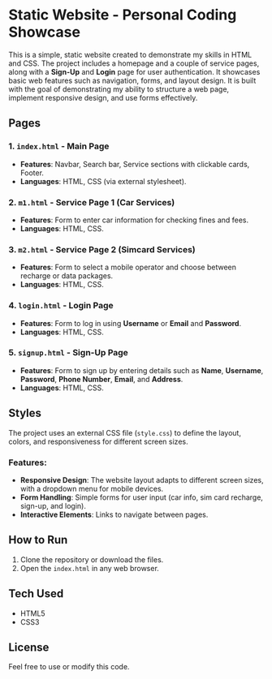 # Static Website - Personal Coding Showcase

This is a simple, static website created to demonstrate my skills in HTML and CSS. The project includes a homepage and a couple of service pages, along with a **Sign-Up** and **Login** page for user authentication. It showcases basic web features such as navigation, forms, and layout design. It is built with the goal of demonstrating my ability to structure a web page, implement responsive design, and use forms effectively.

## Pages

### 1. `index.html` - Main Page
- **Features**: Navbar, Search bar, Service sections with clickable cards, Footer.
- **Languages**: HTML, CSS (via external stylesheet).

### 2. `m1.html` - Service Page 1 (Car Services)
- **Features**: Form to enter car information for checking fines and fees.
- **Languages**: HTML, CSS.

### 3. `m2.html` - Service Page 2 (Simcard Services)
- **Features**: Form to select a mobile operator and choose between recharge or data packages.
- **Languages**: HTML, CSS.

### 4. `login.html` - Login Page
- **Features**: Form to log in using **Username** or **Email** and **Password**.
- **Languages**: HTML, CSS.

### 5. `signup.html` - Sign-Up Page
- **Features**: Form to sign up by entering details such as **Name**, **Username**, **Password**, **Phone Number**, **Email**, and **Address**.
- **Languages**: HTML, CSS.

## Styles
The project uses an external CSS file (`style.css`) to define the layout, colors, and responsiveness for different screen sizes.

### Features:
- **Responsive Design**: The website layout adapts to different screen sizes, with a dropdown menu for mobile devices.
- **Form Handling**: Simple forms for user input (car info, sim card recharge, sign-up, and login).
- **Interactive Elements**: Links to navigate between pages.

## How to Run
1. Clone the repository or download the files.
2. Open the `index.html` in any web browser.

## Tech Used
- HTML5
- CSS3

## License
Feel free to use or modify this code.
